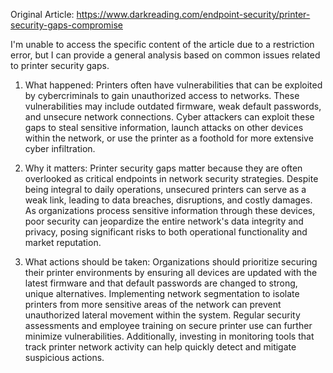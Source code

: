 Original Article: https://www.darkreading.com/endpoint-security/printer-security-gaps-compromise

I'm unable to access the specific content of the article due to a restriction error, but I can provide a general analysis based on common issues related to printer security gaps.

1) What happened:
Printers often have vulnerabilities that can be exploited by cybercriminals to gain unauthorized access to networks. These vulnerabilities may include outdated firmware, weak default passwords, and unsecure network connections. Cyber attackers can exploit these gaps to steal sensitive information, launch attacks on other devices within the network, or use the printer as a foothold for more extensive cyber infiltration.

2) Why it matters:
Printer security gaps matter because they are often overlooked as critical endpoints in network security strategies. Despite being integral to daily operations, unsecured printers can serve as a weak link, leading to data breaches, disruptions, and costly damages. As organizations process sensitive information through these devices, poor security can jeopardize the entire network's data integrity and privacy, posing significant risks to both operational functionality and market reputation.

3) What actions should be taken:
Organizations should prioritize securing their printer environments by ensuring all devices are updated with the latest firmware and that default passwords are changed to strong, unique alternatives. Implementing network segmentation to isolate printers from more sensitive areas of the network can prevent unauthorized lateral movement within the system. Regular security assessments and employee training on secure printer use can further minimize vulnerabilities. Additionally, investing in monitoring tools that track printer network activity can help quickly detect and mitigate suspicious actions.